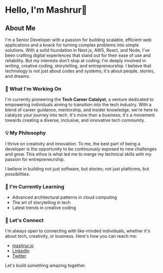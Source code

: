 # Hello, I'm Mashrur👋

## About Me
I'm a Senior Developer with a passion for building scalable, efficient web applications and a knack for turning complex problems into simple solutions. With a solid foundation in Next.js, AWS, React, and Node, I've been crafting digital experiences that stand out for their ease of use and reliability. But my interests don't stop at coding; I'm deeply involved in writing, creative coding, storytelling, and entrepreneurship. I believe that technology is not just about codes and systems; it's about people, stories, and dreams.

### 🚀 What I'm Working On
I'm currently pioneering the **Tech Career Catalyst**, a venture dedicated to empowering individuals aiming to transition into the tech industry. With a blend of career guidance, mentorship, and insider knowledge, we're here to catalyze your journey into tech. It's more than a business; it's a movement towards creating a diverse, inclusive, and innovative tech community.

### 💡 My Philosophy
I thrive on creativity and innovation. To me, the best part of being a developer is the opportunity to be continuously exposed to new challenges and grow. This ethos is what led me to merge my technical skills with my passion for entrepreneurship. 

I believe in building not just software, but stories; not just platforms, but possibilities.

### 🌱 I'm Currently Learning
- Advanced architectural patterns in cloud computing
- The art of storytelling in tech
- Latest trends in creative coding


### 🤝 Let's Connect
I'm always open to connecting with like-minded individuals, whether it's about tech, creativity, or business. Here's how you can reach me:

- [mashrur.io](https://mashrur.io/)
- [LinkedIn](https://www.linkedin.com/in/mashrurio/)
- [Twitter](https://twitter.com/mashrurio)

Let's build something amazing together.
  
